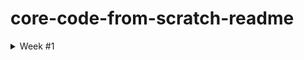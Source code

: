 # core-code-from-scratch-readme

<details><summary> Week #1 </summary>
<p>

<details><summary> Tuesday April 5th </summary>
<p>
            
### Compiled vs Interpreted programming languages

#### Compiled Languages

These are instructions that our processor can handle and understand, and have to be manually compiled. These are faster and efficent to handle and provide better control over hardware. 

> There are 3 elements used on compiled codes: source code, compiler & machine code (executable).
            
| Pros ✅ | Cons ❌ |
| ---- | ---- |
| Ready to run | Not cross-platform |
| Open faster | Not flexible |
| Source Code stays private/secured | Too much steps |

#### Interpreted Languages

These are processed on a line-by-line format, this makes them slower than compiled languages but they're some simpler to code. Also this types of languages can be changed on-the-go and display real-time changes as well.

> This code is not compiled, that means that everybody will need a interpreter to execute the code.

| Pros ✅ | Cons ❌ |
| ---- | ---- |
| Cross-platform | Interpreter required |
| Simpler to test | Ofter Slower |
| Easier to debug | Source Code is public |

<hr>

> *JavaScript is considered a hybrid, due to it has characteristics of both compiled and interpreted languages.*

<hr>

### Pseudocode for currency converter
            
> *Pseudocode* is defined as simple or plain description of the steps contained in an algorithm.

```
### num1 = USD amount to covert
### num2 = updated BTC value
### Total = USD amount coverted to BTC

START
PRINT Hello, please enter the amount to USD to covert!
num1 <-- GET
PRINT Thank you, please wait a moment.
num2 <-- GET(https://valuta.exchange/es/usd-to-btc)
Total <-- num1 / num2
PRINT Your total in BTC is
PRINT Total
END
```

### Low-Level vs High-Level Programming Languages

> The level of a coding languages represents the amount of abstraction between *Programming Languages* and *Machine Languages.*

| Low-Level 📉 | High-Level 📈 |
| ---- | ---- |
| Little or no distortion of programming concepts | Rely on functions, objects or other abstractions |
| Close to hardware | Simpler to use |
| No complier or interpreter needed | Independent of architecture |
| Very efficient | Not as efficent due to line-by-line operation |
| Great for OS or firmware applications | Easier to develop |
| Difficult to use & takes longer to develop | Mainly used on Web applications |
            
</p>
</details>     
            
<details><summary> Wednesday April 6th </summary>
<p>   

### Date of birth in Matrix (binary code)
> This was calculated using the method of *the powers of 2*, demonstrated in [this](https://www.youtube.com/watch?v=rsxT4FfRBaM&ab_channel=TheOrganicChemistryTutor) video.
            
If my bithday year is 1999, we need to find how to translate it into binary code.
            
STEP 1 > First we get the year that we want to convert --> 1999
            
STEP 2 > Then we need the powers of 2 to find a big enought power that equal or the closest to "1999" but not bigger than "1999"

            2^1 = 2
            2^2 = 4
            2^3 = 8
            2^4 = 16
            2^5 = 32
            2^6 = 64
            2^7 = 128
            2^8 = 256
            2^9 = 512
            2^10 = 1024 <<
            2^11 = 2048
            2^12 = 4096
            
We stop at "1024" due to is less than "1999" (the number that we are converting) and "2048" is more than "1999" too. 
            
STEP 3 > We need to keep track that we used one (1) 2^10 = 1024 and we substract "1024" from "1999".
            
            1999 - 1024 = 975
            
Then we repeat the previous step (STEP 2) making sure to keep track tha we used one "1024". Now we search for a number equal or lower than "975"
            
            2^1 = 2
            2^2 = 4
            2^3 = 8
            2^4 = 16
            2^5 = 32
            2^6 = 64
            2^7 = 128
            2^8 = 256
            2^9 = 512 <<
            2^10 = 1024 (1)
            2^11 = 2048
            
Notate that we used one "512" and substract it from "975"
            
            975 - 512 = 463
            
We apply STEP 2 and STEP 3 again.
            
            2^1 = 2
            2^2 = 4
            2^3 = 8
            2^4 = 16
            2^5 = 32
            2^6 = 64
            2^7 = 128
            2^8 = 256 <<
            2^9 = 512 (1)
            2^10 = 1024 (1)
            2^11 = 2048
            2^12 = 4096
            
            463 - 256 = 207
            
STEP 4 > After substracting all the powers of 2 until we get "0", fill up the spaces between the numbers that we did not used with a "0" and organize it.
            
            2^0 = 1 (1)
            2^1 = 2 (1)
            2^2 = 4 (1)
            2^3 = 8 (1)
            2^4 = 16 (0)
            2^5 = 32 (0)
            2^6 = 64 (1)
            2^7 = 128 (1)
            2^8 = 256 (1)
            2^9 = 512 (1)
            2^10 = 1024 (1)
            2^11 = 2048
            2^12 = 4096
            
> You organize it from the biggest number that we used (1024) to the smallest number (1). You only notate the counters of the numbers that we used.
            
            That would look something like this: 
            
            1024 (1), 512 (1), 256 (1), 128 (1), 64 (1), 32 (0), 16 (0), 8 (1), 4 (1), 2 (1), 1 (1)
            
We remove the powers of 2 and the commas from the list & then you are left with this:
            
            11111001111

This collection of 1's and 0's is the equivalent to "1999" in binary code. Input this solution on [this](https://www.binaryhexconverter.com/binary-to-decimal-converter) calculator to check the result.
           
### Program that adds any two given numbers provided by the user
> This code was created on the MIPS platform.
            
```
  .data
	      num1: .asciiz "\nIngrese el primer numero: "
	      num2: .asciiz "\nIngrese el segundo numero: "
	      resultado: .asciiz "\nEl resultado es: "
  .text
	      main:
	      li $v0, 4
	      la $a0, num1
	      syscall
	      
	      li $v0, 5
	      syscall
	      
	      move $t0, $v0
	      
	      li $v0, 4
	      la $a0, num2
	      syscall
	      
	      li $v0, 5
	      syscall
	      
	      move $t1, $v0
	      
	      add $t2, $t0, $t1
	     
	      li $v0, 4
	      la $a0, resultado
	      syscall
	      
	      li $v0, 1
              move $a0, $t2
              syscall
```

### Program that prints my name

```
.data
	      name: .asciiz "\n > Fernando Maldonado :D < "
  .text
	      main:
	      li $v0, 4
	      la $a0, name
	      syscall
```
            
</p>
</details>            

</p>
</details>
